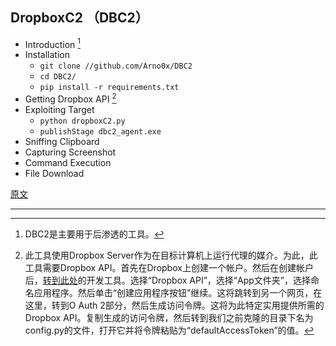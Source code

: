 ## DropboxC2 （DBC2）

- Introduction [^1]
- Installation
  - `git clone //github.com/Arno0x/DBC2`
  - `cd DBC2/`
  - `pip install -r requirements.txt`
- Getting Dropbox API [^2]
- Exploiting Target
  - `python dropboxC2.py`
  - `publishStage dbc2_agent.exe`
- Sniffing Clipboard
- Capturing Screenshot
- Command Execution
- File Download



[原文](https://www.hackingarticles.in/command-and-control-with-dropboxc2/)

---

[^1]: DBC2是主要用于后渗透的工具。



[^2]: 此工具使用Dropbox Server作为在目标计算机上运行代理的媒介。为此，此工具需要Dropbox API。首先在Dropbox上创建一个帐户。然后在创建帐户后，[转到此处](https://www.dropbox.com/developers/apps/create)的开发工具。选择“Dropbox API”，选择“App文件夹”，选择命名应用程序。然后单击“创建应用程序按钮”继续。这将跳转到另一个网页，在这里，转到O Auth 2部分，然后生成访问令牌。这将为此特定实用提供所需的Dropbox API。复制生成的访问令牌，然后转到我们之前克隆的目录下名为config.py的文件，打开它并将令牌粘贴为“defaultAccessToken”的值。